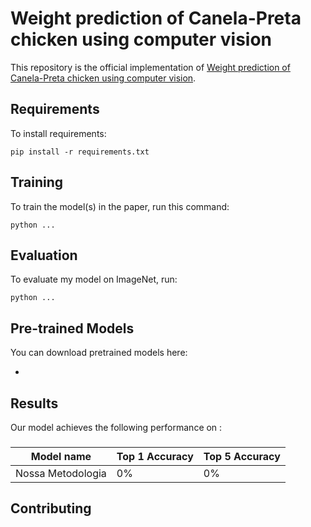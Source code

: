 # Weight prediction of Canela-Preta chicken using computer vision

This repository is the official implementation of [Weight prediction of Canela-Preta chicken using computer vision](#).

## Requirements

To install requirements:

```setup
pip install -r requirements.txt
```

## Training

To train the model(s) in the paper, run this command:

```train
python ...
```

## Evaluation

To evaluate my model on ImageNet, run:

```eval
python ...
```

## Pre-trained Models

You can download pretrained models here:

-

## Results

Our model achieves the following performance on :

### [](#)

| Model name        | Top 1 Accuracy | Top 5 Accuracy |
| ----------------- | -------------- | -------------- |
| Nossa Metodologia | 0%             | 0%             |

## Contributing

